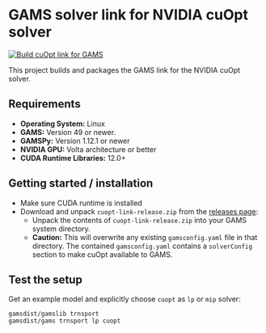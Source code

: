 # GAMS solver link for NVIDIA cuOpt solver

[![Build cuOpt link for GAMS](https://github.com/GAMS-dev/cuoptlink-builder/actions/workflows/main.yml/badge.svg)](https://github.com/GAMS-dev/cuoptlink-builder/actions/workflows/main.yml)

This project builds and packages the GAMS link for the NVIDIA cuOpt solver.

## Requirements

- **Operating System:** Linux
- **GAMS:** Version 49 or newer.
- **GAMSPy:** Version 1.12.1 or newer
- **NVIDIA GPU:** Volta architecture or better
- **CUDA Runtime Libraries:** 12.0+

## Getting started / installation

- Make sure CUDA runtime is installed
- Download and unpack `cuopt-link-release.zip` from the [releases page](https://github.com/GAMS-dev/cuoptlink-builder/releases):
    - Unpack the contents of `cuopt-link-release.zip` into your GAMS system directory.
    - **Caution:** This will overwrite any existing `gamsconfig.yaml` file in that directory. The contained `gamsconfig.yaml` contains a `solverConfig` section to make cuOpt available to GAMS.

## Test the setup

Get an example model and explicitly choose `cuopt` as `lp` or `mip` solver:
```
gamsdist/gamslib trnsport
gamsdist/gams trnsport lp cuopt
```
